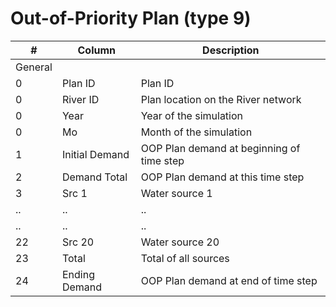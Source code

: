 # Out-of-Priority Plan (type 9) #

| #      		| Column            | Description	|
| ------------- | ----------------- | ------------	|  
| General | | |                                              
| 0      		| Plan ID           | Plan ID 
| 0      		| River ID          | Plan location on the River network
| 0      		| Year              | Year of the simulation
| 0      		| Mo                | Month of the simulation 
| 1      		| Initial Demand    | OOP Plan demand at beginning of time step
| 2      		| Demand Total      | OOP Plan demand at this time step
| 3      		| Src 1             | Water source 1
| ..	 		| ..		  		| ..
| ..	 		| ..		  	 	| ..
| 22     		| Src 20            | Water source 20
| 23     		| Total             | Total of all sources
| 24     		| Ending Demand     | OOP Plan demand at end of time step
